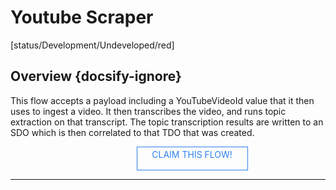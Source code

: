 <!--TODO: Replace all references to "VDA", "Developer Application", and "Developer App" with "Veritone Developer"-->
<style>
    #claim-this-flow-btn {
        display: block;
        color: #2F80ED;
        border: 1px solid #2F80ED;
        width: 170px;
        height: 30px;
        text-align: center;
        padding: 3px;
        position: relative;
        text-decoration: none;
        left: 40%;
    }
</style>
# Youtube Scraper

[status/Development/Undeveloped/red]


## Overview {docsify-ignore}
This flow accepts a payload including a YouTubeVideoId value that it then uses to ingest a video. It then transcribes the video, and runs topic extraction on that transcript. The topic transcription results are written to an SDO which is then correlated to that TDO that was created.

<a target="_blank" href="https://forms.gle/tkVjfrtyBDrXyoji7" id="claim-this-flow-btn">CLAIM THIS FLOW!</a>
<hr>